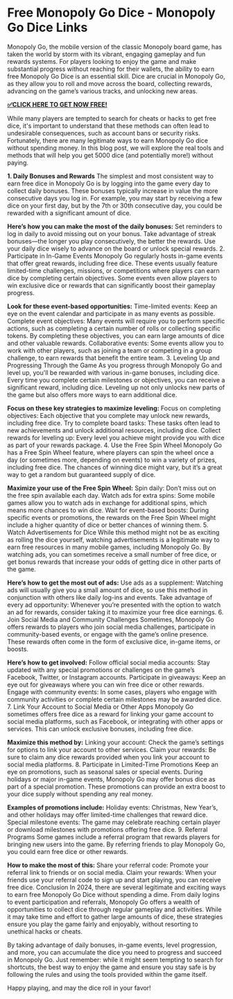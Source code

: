 # Free Monopoly Go Dice - Monopoly Go Dice Links
Monopoly Go, the mobile version of the classic Monopoly board game, has taken the world by storm with its vibrant, engaging gameplay and fun rewards systems. For players looking to enjoy the game and make substantial progress without reaching for their wallets, the ability to earn free Monopoly Go Dice is an essential skill. Dice are crucial in Monopoly Go, as they allow you to roll and move across the board, collecting rewards, advancing on the game’s various tracks, and unlocking new areas.

**[✅CLICK HERE TO GET NOW FREE!](https://service247.xyz/monopoly/)**

While many players are tempted to search for cheats or hacks to get free dice, it's important to understand that these methods can often lead to undesirable consequences, such as account bans or security risks. Fortunately, there are many legitimate ways to earn Monopoly Go dice without spending money. In this blog post, we will explore the real tools and methods that will help you get 5000 dice (and potentially more!) without paying.

**1. Daily Bonuses and Rewards**
The simplest and most consistent way to earn free dice in Monopoly Go is by logging into the game every day to collect daily bonuses. These bonuses typically increase in value the more consecutive days you log in. For example, you may start by receiving a few dice on your first day, but by the 7th or 30th consecutive day, you could be rewarded with a significant amount of dice.

**Here’s how you can make the most of the daily bonuses:**
Set reminders to log in daily to avoid missing out on your bonus.
Take advantage of streak bonuses—the longer you play consecutively, the better the rewards.
Use your daily dice wisely to advance on the board or unlock special rewards.
2. Participate in In-Game Events
Monopoly Go regularly hosts in-game events that offer great rewards, including free dice. These events usually feature limited-time challenges, missions, or competitions where players can earn dice by completing certain objectives. Some events even allow players to win exclusive dice or rewards that can significantly boost their gameplay progress.

**Look for these event-based opportunities:**
Time-limited events: Keep an eye on the event calendar and participate in as many events as possible.
Complete event objectives: Many events will require you to perform specific actions, such as completing a certain number of rolls or collecting specific tokens. By completing these objectives, you can earn large amounts of dice and other valuable rewards.
Collaborative events: Some events allow you to work with other players, such as joining a team or competing in a group challenge, to earn rewards that benefit the entire team.
3. Leveling Up and Progressing Through the Game
As you progress through Monopoly Go and level up, you'll be rewarded with various in-game bonuses, including dice. Every time you complete certain milestones or objectives, you can receive a significant reward, including dice. Leveling up not only unlocks new parts of the game but also offers more ways to earn additional dice.

**Focus on these key strategies to maximize leveling:**
Focus on completing objectives: Each objective that you complete may unlock new rewards, including free dice.
Try to complete board tasks: These tasks often lead to new achievements and unlock additional resources, including dice.
Collect rewards for leveling up: Every level you achieve might provide you with dice as part of your rewards package.
4. Use the Free Spin Wheel
Monopoly Go has a Free Spin Wheel feature, where players can spin the wheel once a day (or sometimes more, depending on events) to win a variety of prizes, including free dice. The chances of winning dice might vary, but it’s a great way to get a random but guaranteed supply of dice.

**Maximize your use of the Free Spin Wheel:**
Spin daily: Don’t miss out on the free spin available each day.
Watch ads for extra spins: Some mobile games allow you to watch ads in exchange for additional spins, which means more chances to win dice.
Wait for event-based boosts: During specific events or promotions, the rewards on the Free Spin Wheel might include a higher quantity of dice or better chances of winning them.
5. Watch Advertisements for Dice
While this method might not be as exciting as rolling the dice yourself, watching advertisements is a legitimate way to earn free resources in many mobile games, including Monopoly Go. By watching ads, you can sometimes receive a small number of free dice, or get bonus rewards that increase your odds of getting dice in other parts of the game.

**Here’s how to get the most out of ads:**
Use ads as a supplement: Watching ads will usually give you a small amount of dice, so use this method in conjunction with others like daily log-ins and events.
Take advantage of every ad opportunity: Whenever you’re presented with the option to watch an ad for rewards, consider taking it to maximize your free dice earnings.
6. Join Social Media and Community Challenges
Sometimes, Monopoly Go offers rewards to players who join social media challenges, participate in community-based events, or engage with the game’s online presence. These rewards often come in the form of exclusive dice, in-game items, or boosts.

**Here’s how to get involved:**
Follow official social media accounts: Stay updated with any special promotions or challenges on the game’s Facebook, Twitter, or Instagram accounts.
Participate in giveaways: Keep an eye out for giveaways where you can win free dice or other rewards.
Engage with community events: In some cases, players who engage with community activities or complete certain milestones may be awarded dice.
7. Link Your Account to Social Media or Other Apps
Monopoly Go sometimes offers free dice as a reward for linking your game account to social media platforms, such as Facebook, or integrating with other apps or services. This can unlock exclusive bonuses, including free dice.

**Maximize this method by:**
Linking your account: Check the game’s settings for options to link your account to other services.
Claim your rewards: Be sure to claim any dice rewards provided when you link your account to social media platforms.
8. Participate in Limited-Time Promotions
Keep an eye on promotions, such as seasonal sales or special events. During holidays or major in-game events, Monopoly Go may offer bonus dice as part of a special promotion. These promotions can provide an extra boost to your dice supply without spending any real money.

**Examples of promotions include:**
Holiday events: Christmas, New Year’s, and other holidays may offer limited-time challenges that reward dice.
Special milestone events: The game may celebrate reaching certain player or download milestones with promotions offering free dice.
9. Referral Programs
Some games include a referral program that rewards players for bringing new users into the game. By referring friends to play Monopoly Go, you could earn free dice or other rewards.

**How to make the most of this:**
Share your referral code: Promote your referral link to friends or on social media.
Claim your rewards: When your friends use your referral code to sign up and start playing, you can receive free dice.
Conclusion
In 2024, there are several legitimate and exciting ways to earn free Monopoly Go Dice without spending a dime. From daily logins to event participation and referrals, Monopoly Go offers a wealth of opportunities to collect dice through regular gameplay and activities. While it may take time and effort to gather large amounts of dice, these strategies ensure you play the game fairly and enjoyably, without resorting to unethical hacks or cheats.

By taking advantage of daily bonuses, in-game events, level progression, and more, you can accumulate the dice you need to progress and succeed in Monopoly Go. Just remember: while it might seem tempting to search for shortcuts, the best way to enjoy the game and ensure you stay safe is by following the rules and using the tools provided within the game itself.

Happy playing, and may the dice roll in your favor!
